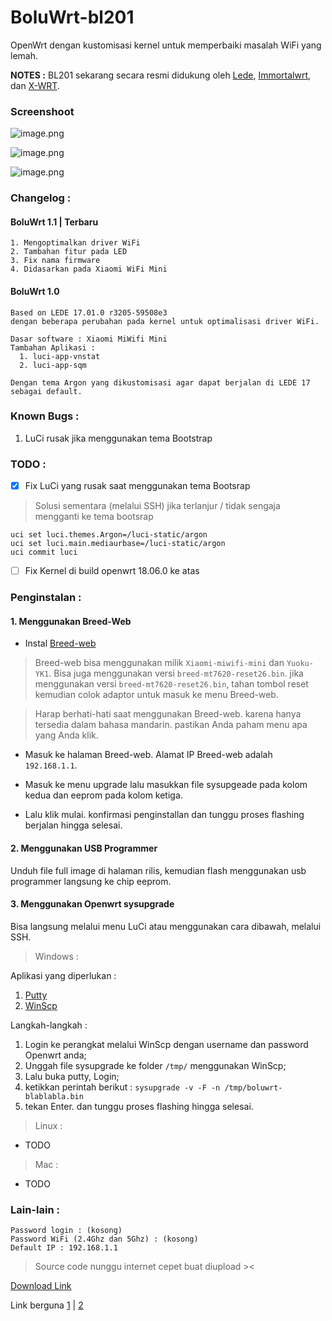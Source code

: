 # BoluWrt-bl201

OpenWrt dengan kustomisasi kernel untuk memperbaiki masalah WiFi yang lemah.

**NOTES :** BL201 sekarang secara resmi didukung oleh [Lede](https://github.com/coolsnowwolf/lede), [Immortalwrt](https://github.com/immortalwrt/immortalwrt), dan [X-WRT](https://github.com/x-wrt/x-wrt).

### Screenshoot

![image.png](https://github.com/yHpgi/openwrt-bl201-boluwrt/blob/34ca0acba0102bb9f5b5dd5bafa2131d24ccd43d/screenshoot/image.png)

![image.png](https://github.com/yHpgi/openwrt-bl201-boluwrt/blob/34ca0acba0102bb9f5b5dd5bafa2131d24ccd43d/screenshoot/Capture.PNG)

![image.png](https://github.com/yHpgi/openwrt-bl201-boluwrt/blob/111c61e391a00800cc3ac89778ea4e1c9cac35f9/screenshoot/kernel_log.PNG)


### Changelog :

  #### BoluWrt 1.1 | Terbaru

    1. Mengoptimalkan driver WiFi
    2. Tambahan fitur pada LED
    3. Fix nama firmware
    4. Didasarkan pada Xiaomi WiFi Mini

  #### BoluWrt 1.0

    Based on LEDE 17.01.0 r3205-59508e3 
    dengan beberapa perubahan pada kernel untuk optimalisasi driver WiFi.
    
    Dasar software : Xiaomi MiWifi Mini
    Tambahan Aplikasi :
      1. luci-app-vnstat
      2. luci-app-sqm
      
    Dengan tema Argon yang dikustomisasi agar dapat berjalan di LEDE 17 sebagai default.

### Known Bugs :
  1. LuCi rusak jika menggunakan tema Bootstrap

### TODO :
-  [x] Fix LuCi yang rusak saat menggunakan tema Bootsrap

> Solusi sementara (melalui SSH) jika terlanjur / tidak sengaja mengganti ke tema bootsrap


```
uci set luci.themes.Argon=/luci-static/argon
uci set luci.main.mediaurbase=/luci-static/argon
uci commit luci
```
    
-  [ ] Fix Kernel di build openwrt 18.06.0 ke atas

### Penginstalan :

#### 1. Menggunakan Breed-Web

- Instal [Breed-web](https://breed.hackpascal.net)

> Breed-web bisa menggunakan milik `Xiaomi-miwifi-mini` dan `Yuoku-YK1`. Bisa juga menggunakan versi `breed-mt7620-reset26.bin`. jika menggunakan versi `breed-mt7620-reset26.bin`, tahan tombol reset kemudian colok adaptor untuk masuk ke menu Breed-web. 

> Harap berhati-hati saat menggunakan Breed-web. karena hanya tersedia dalam bahasa mandarin. pastikan Anda paham menu apa yang Anda klik.

- Masuk ke halaman Breed-web. Alamat IP Breed-web adalah `192.168.1.1`.

- Masuk ke menu upgrade lalu masukkan file sysupgeade pada kolom kedua dan eeprom pada kolom ketiga.

- Lalu klik mulai. konfirmasi penginstallan dan tunggu proses flashing berjalan hingga selesai.

#### 2. Menggunakan USB Programmer

Unduh file full image di halaman rilis, kemudian flash menggunakan usb programmer langsung ke chip eeprom.

#### 3. Menggunakan Openwrt sysupgrade

Bisa langsung melalui menu LuCi atau menggunakan cara dibawah, melalui SSH.

> Windows :
  
  Aplikasi yang diperlukan :
  
   1. [Putty](https://www.putty.org/)
   2. [WinScp](https://winscp.net/eng/download.php)
    
  Langkah-langkah :
  
  1. Login ke perangkat melalui WinScp dengan username dan password Openwrt anda;
  2. Unggah file sysupgrade ke folder `/tmp/` menggunakan WinScp;
  3. Lalu buka putty, Login;
  4. ketikkan perintah berikut :
     `sysupgrade -v -F -n /tmp/boluwrt-blablabla.bin`
  5. tekan Enter. dan tunggu proses flashing hingga selesai.

> Linux :

  - TODO
  
> Mac :

  - TODO

### Lain-lain :

```
Password login : (kosong)
Password WiFi (2.4Ghz dan 5Ghz) : (kosong)
Default IP : 192.168.1.1
```

> Source code nunggu internet cepet buat diupload ><

[Download Link](https://github.com/yHpgi/openwrt-bl201-boluwrt/releases/)

Link berguna [1](https://www.voycn.com/article/bianyimoujiyuopenwrtdesdk) | [2](https://blog.csdn.net/kuangzuxiaoN/article/details/121458746)
